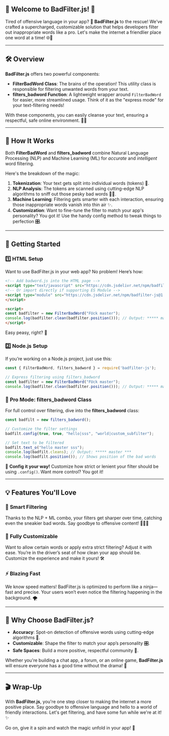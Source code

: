 ## 🎉 **Welcome to BadFilter.js!** 🎉

Tired of offensive language in your app? 🚫 **BadFilter.js** to the rescue! We’ve crafted a supercharged, customizable solution that helps developers filter out inappropriate words like a pro. Let's make the internet a friendlier place one word at a time! 🌐💬

---

## 🛠️ **Overview**

**BadFilter.js** offers two powerful components:
- **FilterBadWord Class**: The brains of the operation! This utility class is responsible for filtering unwanted words from your text.
- **filters_badword Function**: A lightweight wrapper around `FilterBadWord` for easier, more streamlined usage. Think of it as the "express mode" for your text-filtering needs!

With these components, you can easily cleanse your text, ensuring a respectful, safe online environment. 🚀✨

---

## 🔧 **How It Works**
Both **FilterBadWord** and **filters_badword** combine Natural Language Processing (NLP) and Machine Learning (ML) for *accurate* and *intelligent* word filtering.

Here's the breakdown of the magic:
1. **Tokenization**: Your text gets split into individual words (tokens) 🧩.
2. **NLP Analysis**: The tokens are scanned using cutting-edge NLP algorithms to sniff out those pesky bad words 🕵️‍♂️.
3. **Machine Learning**: Filtering gets smarter with each interaction, ensuring those inappropriate words vanish into thin air ✨.
4. **Customization**: Want to fine-tune the filter to match your app's personality? You got it! Use the handy config method to tweak things to perfection 🎛️.

---

## 🚀 **Getting Started**

### 1️⃣ **HTML Setup**
Want to use BadFilter.js in your web app? No problem! Here’s how:
```html
<!-- Add badword.js into the HTML page -->
<script type="text/javascript" src="https://cdn.jsdelivr.net/npm/badfilter-js@1.2.2/badword.min.js"></script>
<!-- Or import directly if supporting ES Module -->
<script type="module" src="https://cdn.jsdelivr.net/npm/badfilter-js@1.2.2/badword.min.js">
</script> 

<script>
const badfilter = new FilterBadWord("FUck master");
console.log(badfilter.clean(badfilter.position())); // Output: ***** master
</script>
```
Easy peasy, right? 🍋

### 2️⃣ **Node.js Setup**
If you’re working on a Node.js project, just use this:
```javascript
const { FilterBadWord, filters_badword } = require('badfilter-js');

// Express filtering using filters_badword
const badfilter = new FilterBadWord("FUck master");
console.log(badfilter.clean(badfilter.position())); // Output: ***** master
```

### 🎯 **Pro Mode: filters_badword Class**
For full control over filtering, dive into the **filters_badword** class:
```javascript
const badfilt = new filters_badword();

// Customize the filter settings
badfilt.config(true, true, "hello|sss", "world|custom_subfilter");

// Set text to be filtered
badfilt.text_o("hello master sss");
console.log(badfilt.cleans); // Output: ***** master ***
console.log(badfilt.position()); // Shows position of the bad words
```

🔧 **Config it your way!** Customize how strict or lenient your filter should be using `.config()`. Want more control? You got it!

---

## 💡 **Features You'll Love**

### 🧠 **Smart Filtering**
Thanks to the NLP + ML combo, your filters get sharper over time, catching even the sneakier bad words. Say goodbye to offensive content! 🙅‍♂️🚫

### 🎨 **Fully Customizable**
Want to allow certain words or apply extra strict filtering? Adjust it with ease. You’re in the driver’s seat of how clean your app should be. Customize the experience and make it yours! 🛠️

### ⚡ **Blazing Fast**
We know speed matters! BadFilter.js is optimized to perform like a ninja—fast and precise. Your users won’t even notice the filtering happening in the background. 🌪️

---

## 🤔 **Why Choose BadFilter.js?**

- **Accuracy**: Spot-on detection of offensive words using cutting-edge algorithms 🎯.
- **Customizable**: Shape the filter to match your app’s personality 🎛️.
- **Safe Spaces**: Build a more positive, respectful community 🌸.

Whether you're building a chat app, a forum, or an online game, **BadFilter.js** will ensure everyone has a good time without the drama! 🎉

---

## 🎬 **Wrap-Up**

With **BadFilter.js**, you're one step closer to making the internet a more positive place. Say goodbye to offensive language and hello to a world of friendly interactions. Let's get filtering, and have some fun while we're at it! ✨

Go on, give it a spin and watch the magic unfold in your app! 🚀
